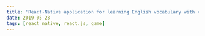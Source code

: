 ```yaml
---
title: "React-Native application for learning English vocabulary with cards."
date: 2019-05-28
tags: [react native, react.js, game]
---
```

